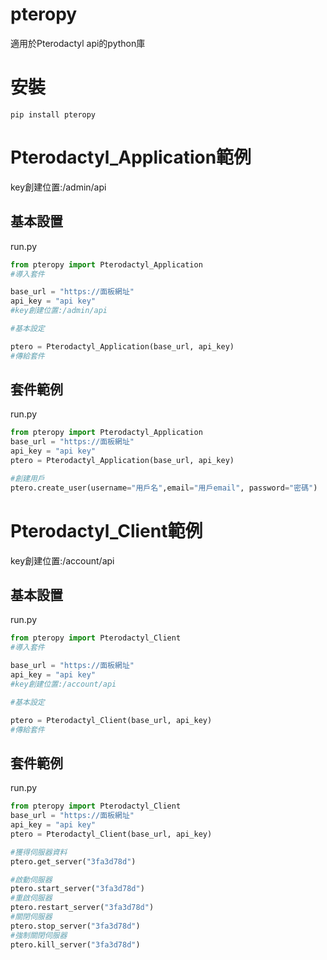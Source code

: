 # pteropy
適用於Pterodactyl api的python庫

# 安裝
```pip install pteropy```

# Pterodactyl_Application範例
key創建位置:/admin/api

## 基本設置
run.py

```py
from pteropy import Pterodactyl_Application
#導入套件

base_url = "https://面板網址"
api_key = "api key"
#key創建位置:/admin/api

#基本設定

ptero = Pterodactyl_Application(base_url, api_key)
#傳給套件
```

## 套件範例
run.py

```py
from pteropy import Pterodactyl_Application
base_url = "https://面板網址"
api_key = "api key"
ptero = Pterodactyl_Application(base_url, api_key)

#創建用戶
ptero.create_user(username="用戶名",email="用戶email", password="密碼")
```


# Pterodactyl_Client範例
key創建位置:/account/api

## 基本設置
run.py

```py
from pteropy import Pterodactyl_Client
#導入套件

base_url = "https://面板網址"
api_key = "api key"
#key創建位置:/account/api

#基本設定

ptero = Pterodactyl_Client(base_url, api_key)
#傳給套件
```

## 套件範例
run.py

```py
from pteropy import Pterodactyl_Client
base_url = "https://面板網址"
api_key = "api key"
ptero = Pterodactyl_Client(base_url, api_key)

#獲得伺服器資料
ptero.get_server("3fa3d78d")

#啟動伺服器
ptero.start_server("3fa3d78d")
#重啟伺服器
ptero.restart_server("3fa3d78d")
#關閉伺服器
ptero.stop_server("3fa3d78d")
#強制關閉伺服器
ptero.kill_server("3fa3d78d")
```